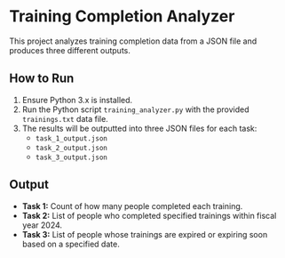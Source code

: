 # Training Completion Analyzer

This project analyzes training completion data from a JSON file and produces three different outputs.

## How to Run

1. Ensure Python 3.x is installed.
2. Run the Python script `training_analyzer.py` with the provided `trainings.txt` data file.
3. The results will be outputted into three JSON files for each task:
   - `task_1_output.json`
   - `task_2_output.json`
   - `task_3_output.json`

## Output

- **Task 1:** Count of how many people completed each training.
- **Task 2:** List of people who completed specified trainings within fiscal year 2024.
- **Task 3:** List of people whose trainings are expired or expiring soon based on a specified date.
